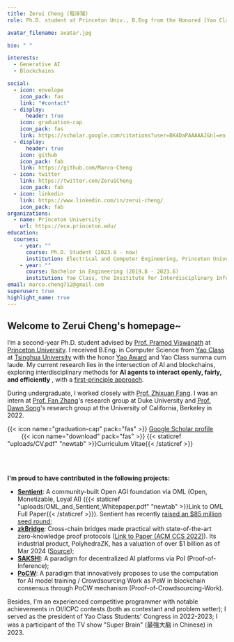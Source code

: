 ```yaml
---
title: Zerui Cheng (程泽瑞)
role: Ph.D. student at Princeton Univ., B.Eng from the Honored [Yao Class](https://iiis.tsinghua.edu.cn/en/yaoclass/) of Tsinghua University

avatar_filename: avatar.jpg

bio: " "

interests:
  - Generative AI
  - Blockchains

social:
  - icon: envelope
    icon_pack: fas
    link: "#contact"
  - display:
      header: true
    icon: graduation-cap
    icon_pack: fas
    link: https://scholar.google.com/citations?user=BK4DaPAAAAAJ&hl=en
  - display:
      header: true
    icon: github
    icon_pack: fab
    link: https://github.com/Marco-Cheng
  - icon: twitter
    link: https://twitter.com/ZeruiCheng
    icon_pack: fab
  - icon: linkedin
    link: https://www.linkedin.com/in/zerui-cheng/
    icon_pack: fab
organizations:
  - name: Princeton University
    url: https://ece.princeton.edu/
education:
  courses:
    - year: ""
      course: Ph.D. Student (2023.8 - now)
      institution: Electrical and Computer Engineering, Princeton University
    - year: ""
      course: Bachelor in Engineering (2019.8 - 2023.6)
      institution: Yao Class, the Insititute for Interdisciplinary Information Sciences (IIIS), Tsinghua University
email: marco.cheng712@gmail.com
superuser: true
highlight_name: true
---
```

## Welcome to Zerui Cheng's homepage~

  I’m a second-year Ph.D. student advised by [Prof. Pramod Viswanath](https://ece.princeton.edu/people/pramod-viswanath) at [Princeton University](https://www.princeton.edu/). I received B.Eng. in Computer Science from [Yao Class](https://iiis.tsinghua.edu.cn/en/yaoclass/) at [Tsinghua University](https://tsinghua.edu/) with the honor [Yao Award](https://iiis.tsinghua.edu.cn/en/list-673-1.html) and Yao Class summa cum laude. My current research lies in the intersection of AI and blockchains, exploring interdisciplinary methods for **AI agents to interact openly, fairly, and efficiently** , with a [first-principle approach](https://en.wikipedia.org/wiki/First_principle). <br/> 

  During undergraduate, I worked closely with [Prof. Zhixuan Fang](https://people.iiis.tsinghua.edu.cn/~fang/index.html). I was an intern at [Prof. Fan Zhang](https://www.fanzhang.me/)'s research group at Duke University and [Prof. Dawn Song](https://dawnsong.io/)'s research group at the University of California, Berkeley in 2022. <br/>

  {{< icon name="graduation-cap" pack="fas" >}} [Google Scholar profile](https://scholar.google.com/citations?user=BK4DaPAAAAAJ&hl=en&oi=ao) &emsp; &emsp; &emsp;{{< icon name="download" pack="fas" >}}  {{< staticref "uploads/CV.pdf" "newtab" >}}Curriculum Vitae{{< /staticref >}}
  

  <br/> <br/>

  **I'm proud to have contributed in the following projects:** <br/> 
  * **[Sentient](https://sentient.foundation/)**: A community-built Open AGI foundation via OML (Open, Monetizable, Loyal AI) ({{< staticref "uploads/OML_and_Sentient_Whitepaper.pdf" "newtab" >}}Link to OML Full Paper{{< /staticref >}}). Sentient has recently [raised an $85 million seed round](https://www.coindesk.com/business/2024/07/02/peter-thiels-founders-fund-leads-85m-seed-investment-into-open-source-ai-platform-sentient/);<br/> 
  * **[zkBridge](https://www.zkbridge.com/)**: Cross-chain bridges made practical with state-of-the-art zero-knowledge proof protocols ([Link to Paper (ACM CCS 2022)](https://dl.acm.org/doi/pdf/10.1145/3548606.3560652)). Its industrial product, PolyhedraZK, has a valuation of over $1 billion as of Mar 2024 ([Source](https://www.theblock.co/post/282461/polyhedra-network-zkbridge-funding-1-billion-valuation-token-round));<br/> 
  * **[SAKSHI](https://arxiv.org/pdf/2307.16562)**: A paradigm for decentralized AI platforms via PoI (Proof-of-Inference);<br/> 
  * **[PoCW](https://arxiv.org/pdf/2211.06669)**: A paradigm that innovatively proposes to use the computation for AI model training / Crowdsourcing Work as PoW in blockchain consensus through PoCW mechanism (Proof-of-Crowdsourcing-Work).<br/> 


  Besides, I'm an experienced competitive programmer with notable achievements in OI/ICPC contests (both as contestant and problem setter); I served as the president of Yao Class Students' Congress in 2022-2023; I was a participant of the TV show "Super Brain" (最强大脑 in Chinese) in 2023. 

                                      